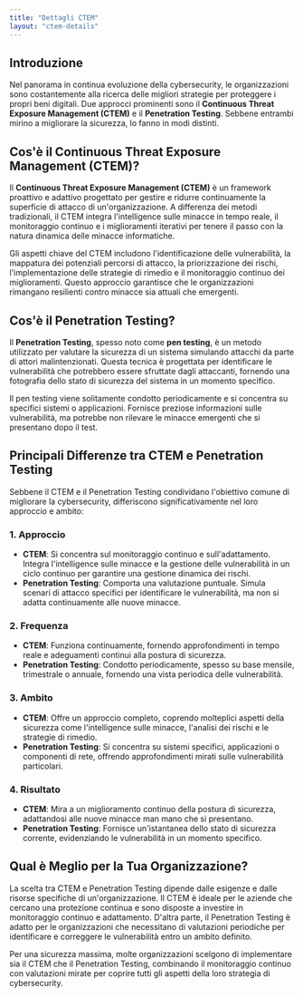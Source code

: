 ```yaml
---
title: "Dettagli CTEM"
layout: "ctem-details"
---
```


## Introduzione
Nel panorama in continua evoluzione della cybersecurity, le organizzazioni sono costantemente alla ricerca delle migliori strategie per proteggere i propri beni digitali. Due approcci prominenti sono il **Continuous Threat Exposure Management (CTEM)** e il **Penetration Testing**. Sebbene entrambi mirino a migliorare la sicurezza, lo fanno in modi distinti.

## Cos'è il Continuous Threat Exposure Management (CTEM)?
Il **Continuous Threat Exposure Management (CTEM)** è un framework proattivo e adattivo progettato per gestire e ridurre continuamente la superficie di attacco di un'organizzazione. A differenza dei metodi tradizionali, il CTEM integra l'intelligence sulle minacce in tempo reale, il monitoraggio continuo e i miglioramenti iterativi per tenere il passo con la natura dinamica delle minacce informatiche.

Gli aspetti chiave del CTEM includono l'identificazione delle vulnerabilità, la mappatura dei potenziali percorsi di attacco, la priorizzazione dei rischi, l'implementazione delle strategie di rimedio e il monitoraggio continuo dei miglioramenti. Questo approccio garantisce che le organizzazioni rimangano resilienti contro minacce sia attuali che emergenti.

## Cos'è il Penetration Testing?
Il **Penetration Testing**, spesso noto come **pen testing**, è un metodo utilizzato per valutare la sicurezza di un sistema simulando attacchi da parte di attori malintenzionati. Questa tecnica è progettata per identificare le vulnerabilità che potrebbero essere sfruttate dagli attaccanti, fornendo una fotografia dello stato di sicurezza del sistema in un momento specifico.

Il pen testing viene solitamente condotto periodicamente e si concentra su specifici sistemi o applicazioni. Fornisce preziose informazioni sulle vulnerabilità, ma potrebbe non rilevare le minacce emergenti che si presentano dopo il test.

## Principali Differenze tra CTEM e Penetration Testing
Sebbene il CTEM e il Penetration Testing condividano l'obiettivo comune di migliorare la cybersecurity, differiscono significativamente nel loro approccio e ambito:

### 1. Approccio
- **CTEM**: Si concentra sul monitoraggio continuo e sull'adattamento. Integra l'intelligence sulle minacce e la gestione delle vulnerabilità in un ciclo continuo per garantire una gestione dinamica dei rischi.
- **Penetration Testing**: Comporta una valutazione puntuale. Simula scenari di attacco specifici per identificare le vulnerabilità, ma non si adatta continuamente alle nuove minacce.

### 2. Frequenza
- **CTEM**: Funziona continuamente, fornendo approfondimenti in tempo reale e adeguamenti continui alla postura di sicurezza.
- **Penetration Testing**: Condotto periodicamente, spesso su base mensile, trimestrale o annuale, fornendo una vista periodica delle vulnerabilità.

### 3. Ambito
- **CTEM**: Offre un approccio completo, coprendo molteplici aspetti della sicurezza come l'intelligence sulle minacce, l'analisi dei rischi e le strategie di rimedio.
- **Penetration Testing**: Si concentra su sistemi specifici, applicazioni o componenti di rete, offrendo approfondimenti mirati sulle vulnerabilità particolari.

### 4. Risultato
- **CTEM**: Mira a un miglioramento continuo della postura di sicurezza, adattandosi alle nuove minacce man mano che si presentano.
- **Penetration Testing**: Fornisce un'istantanea dello stato di sicurezza corrente, evidenziando le vulnerabilità in un momento specifico.

## Qual è Meglio per la Tua Organizzazione?
La scelta tra CTEM e Penetration Testing dipende dalle esigenze e dalle risorse specifiche di un'organizzazione. Il CTEM è ideale per le aziende che cercano una protezione continua e sono disposte a investire in monitoraggio continuo e adattamento. D'altra parte, il Penetration Testing è adatto per le organizzazioni che necessitano di valutazioni periodiche per identificare e correggere le vulnerabilità entro un ambito definito.

Per una sicurezza massima, molte organizzazioni scelgono di implementare sia il CTEM che il Penetration Testing, combinando il monitoraggio continuo con valutazioni mirate per coprire tutti gli aspetti della loro strategia di cybersecurity.
